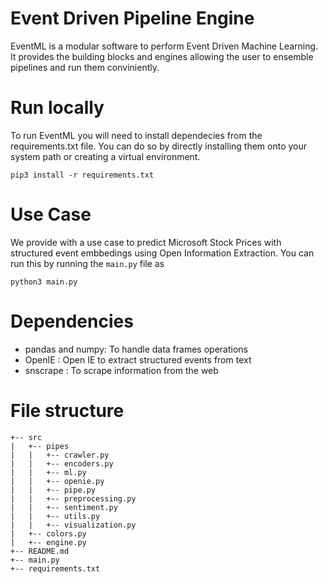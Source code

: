 # Event Driven Pipeline Engine
EventML is a modular software to perform Event Driven Machine Learning. It provides the building blocks and engines allowing the user to ensemble pipelines and run them conviniently. 

# Run locally
To run EventML you will need to install dependecies from the requirements.txt file. You can do so by directly installing them onto your system path or creating a virtual environment. 

```
pip3 install -r requirements.txt
```

# Use Case
We provide with a use case to predict Microsoft Stock Prices with structured event embbedings using Open Information Extraction. You can run this by running the `main.py` file as

```
python3 main.py
```

# Dependencies
* pandas and numpy: To handle data frames operations
* OpenIE : Open IE to extract structured events from text
* snscrape : To scrape information from the web


# File structure
```
+-- src
|   +-- pipes
|   |   +-- crawler.py 
|   |   +-- encoders.py
|   |   +-- ml.py
|   |   +-- openie.py
|   |   +-- pipe.py
|   |   +-- preprocessing.py
|   |   +-- sentiment.py
|   |   +-- utils.py
|   |   +-- visualization.py
|   +-- colors.py
|   +-- engine.py
+-- README.md
+-- main.py
+-- requirements.txt
```


